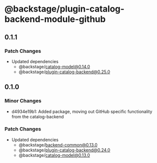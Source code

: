 # @backstage/plugin-catalog-backend-module-github

## 0.1.1

### Patch Changes

- Updated dependencies
  - @backstage/catalog-model@0.14.0
  - @backstage/plugin-catalog-backend@0.25.0

## 0.1.0

### Minor Changes

- d4934e19b1: Added package, moving out GitHub specific functionality from the catalog-backend

### Patch Changes

- Updated dependencies
  - @backstage/backend-common@0.13.0
  - @backstage/plugin-catalog-backend@0.24.0
  - @backstage/catalog-model@0.13.0
